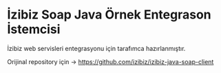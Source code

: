 # İzibiz Soap Java Örnek Entegrason İstemcisi

İzibiz web servisleri entegrasyonu için tarafımca hazırlanmıştır.

Orijinal repository için -> https://github.com/izibiz/izibiz-java-soap-client
